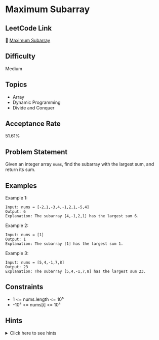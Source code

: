 # Maximum Subarray

## LeetCode Link
🔗 [Maximum Subarray](https://leetcode.com/problems/maximum-subarray)

## Difficulty
Medium

## Topics
- Array
- Dynamic Programming
- Divide and Conquer

## Acceptance Rate
51.61%

## Problem Statement
Given an integer array `nums`, find the subarray with the largest sum, and return its sum.

## Examples
Example 1:
```
Input: nums = [-2,1,-3,4,-1,2,1,-5,4]
Output: 6
Explanation: The subarray [4,-1,2,1] has the largest sum 6.
```

Example 2:
```
Input: nums = [1]
Output: 1
Explanation: The subarray [1] has the largest sum 1.
```

Example 3:
```
Input: nums = [5,4,-1,7,8]
Output: 23
Explanation: The subarray [5,4,-1,7,8] has the largest sum 23.
```

## Constraints
- 1 <= nums.length <= 10⁵
- -10⁴ <= nums[i] <= 10⁴

## Hints
<details>
<summary>Click here to see hints</summary>

1. Consider using Kadane's algorithm
2. Keep track of the maximum sum ending at each position
3. At each position, decide whether to start a new subarray or extend the existing one
4. The maximum sum at each position is either the current number or the sum of the current number and the maximum sum ending at the previous position
5. Keep track of the global maximum sum seen so far

</details>

